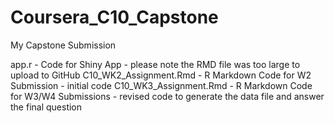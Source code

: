 # Coursera_C10_Capstone
My Capstone Submission

app.r - Code for Shiny App - please note the RMD file was too large to upload to GitHub
C10_WK2_Assignment.Rmd - R Markdown Code for W2 Submission - initial code
C10_WK3_Assignment.Rmd - R Markdown Code for W3/W4 Submissions - revised code to generate the data file and answer the final question

